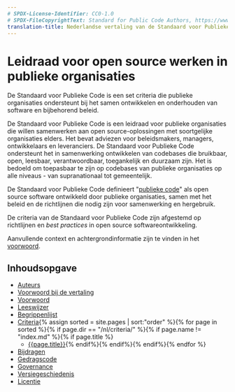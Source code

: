 ```yaml
---
# SPDX-License-Identifier: CC0-1.0
# SPDX-FileCopyrightText: Standard for Public Code Authors, https://www.standardforpubliccode.org/AUTHORS.html
translation-title: Nederlandse vertaling van de Standaard voor Publieke Code
---
```


# Leidraad voor open source werken in publieke organisaties

De Standaard voor Publieke Code is een set criteria die publieke organisaties ondersteunt bij het samen ontwikkelen en onderhouden van software en bijbehorend beleid.

De Standaard voor Publieke Code is een leidraad voor publieke organisaties die willen samenwerken aan open source-oplossingen met soortgelijke organisaties elders. Het bevat adviezen voor beleidsmakers, managers, ontwikkelaars en leveranciers. De Standaard voor Publieke Code ondersteunt het in samenwerking ontwikkelen van codebases die bruikbaar, open, leesbaar, verantwoordbaar, toegankelijk en duurzaam zijn. Het is bedoeld om toepasbaar te zijn op codebases van publieke organisaties op alle niveaus - van supranationaal tot gemeentelijk.

De Standaard voor Publieke Code definieert "[publieke code](glossary.html#publieke-code)" als open source software ontwikkeld door publieke organisaties, samen met het beleid en de richtlijnen die nodig zijn voor samenwerking en hergebruik.

De criteria van de Standaard voor Publieke Code zijn afgestemd op richtlijnen en _best practices_ in open source softwareontwikkeling.

Aanvullende context en achtergrondinformatie zijn te vinden in het [voorwoord](foreword.md).

## Inhoudsopgave

* [Auteurs](AUTHORS.md)
* [Voorwoord bij de vertaling](translation-foreword.md)
* [Voorwoord](foreword.md)
* [Leeswijzer](readers-guide.md)
* [Begrippenlijst](glossary.md)
* [Criteria](criteria/){% assign sorted = site.pages | sort:"order" %}{% for page in sorted %}{% if page.dir == "/nl/criteria/" %}{% if page.name != "index.md" %}{% if page.title %}
  * [{{page.title}}]({{site.baseurl}}{{page.url}}){% endif%}{% endif%}{% endif%}{% endfor %}
* [Bijdragen](CONTRIBUTING.md)
* [Gedragscode](CODE_OF_CONDUCT.md)
* [Governance](GOVERNANCE.md)
* [Versiegeschiedenis](CHANGELOG.md)
* [Licentie](LICENSE)
